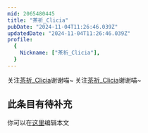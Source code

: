 ```yaml
---
mid: 2065480445
title: "茶祈_Clicia"
pubDate: "2024-11-04T11:26:46.039Z"
updatedDate: "2024-11-04T11:26:46.039Z"
profile:
  {
    Nickname: ["茶祈_Clicia"],
  }
---
```


关注[茶祈_Clicia](https://space.bilibili.com/2065480445)谢谢喵~ 关注[茶祈_Clicia](https://space.bilibili.com/2065480445)谢谢喵~

## 此条目有待补充
你可以在[这里](https://github.com/Yuhanawa/VTuber.ICU/edit/master/src/content/v/茶祈_Clicia/index.md)编辑本文
